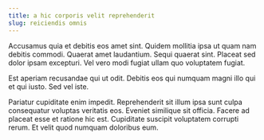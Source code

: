 ```yaml
---
title: a hic corporis velit reprehenderit
slug: reiciendis omnis
---
```


Accusamus quia et debitis eos amet sint. Quidem mollitia ipsa ut quam nam debitis commodi. Quaerat amet laudantium. Sequi quaerat sint. Placeat sed dolor ipsam excepturi. Vel vero modi fugiat ullam quo voluptatem fugiat.

Est aperiam recusandae qui ut odit. Debitis eos qui numquam magni illo qui et qui iusto. Sed vel iste.

Pariatur cupiditate enim impedit. Reprehenderit sit illum ipsa sunt culpa consequatur voluptas veritatis eos. Eveniet similique sit officia. Facere ad placeat esse et ratione hic est. Cupiditate suscipit voluptatem corrupti rerum. Et velit quod numquam doloribus eum.
